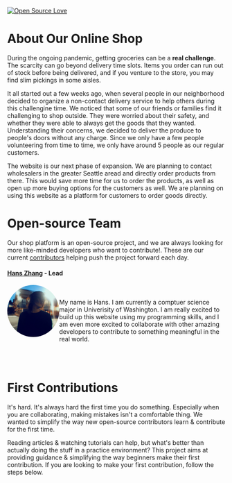 
[![Open Source Love](https://badges.frapsoft.com/os/v1/open-source.svg?v=103)](https://github.com/ellerbrock/open-source-badges/)



# About Our Online Shop

During the ongoing pandemic, getting groceries can be a **real challenge**. The scarcity can go beyond delivery time slots. Items you order can run out of stock before being delivered, and if you venture to the store, you may find slim pickings in some aisles. 

It all started out a few weeks ago, when several people in our neighborhood decided to organize a non-contact delivery service to help others during this challengine time. We noticed that some of our friends or families find it challenging to shop outside. They were worried about their safety, and whether they were able to always get the goods that they wanted. Understanding their concerns, we decided to deliver the produce to people's doors without any charge. Since we only have a few people volunteering from time to time, we only have around 5 people as our regular customers. 

The website is our next phase of expansion. We are planning to contact wholesalers in the greater Seattle aread and directly order products from there. This would save more time for us to order the products, as well as open up more buying options for the customers as well. We are planning on using this website as a platform for customers to order goods directly. 


# Open-source Team

Our shop platform is an open-source project, and we are always looking for more like-minded developers who want to contribute!. These are our current [contributors](https://github.com/hanszhang00/Seattle-Produce-Delivery-in-Pandemic/graphs/contributors) helping push the project forward each day. 

#### [Hans Zhang](https://github.com/hanszhang00) - Lead

<img align="left" width="120" height="120" style="border-radius:50%" src="./Frontend/src/assets/readmeRes/me-min.JPG">
  <br /><p>My name is Hans. I am currently a comptuer science major in Univerisity of Washington. I am really excited to build up this website using my programming skills, and I am even more excited to collaborate with other amazing developers to contribute to something meaningful in the real world.</p>
<br /><br />


# First Contributions

It's hard. It's always hard the first time you do something. Especially when you are collaborating, making mistakes isn't a comfortable thing. We wanted to simplify the way new open-source contributors learn & contribute for the first time.

Reading articles & watching tutorials can help, but what's better than actually doing the stuff in a practice environment? This project aims at providing guidance & simplifying the way beginners make their first contribution. If you are looking to make your first contribution, follow the steps below.

